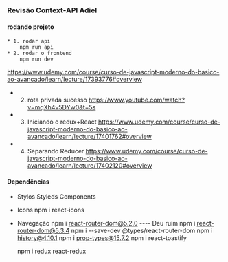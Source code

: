 ### Revisão Context-API Adiel

#### rodando projeto
    * 1. rodar api
        npm run api
    * 2. rodar o frontend
        npm run dev

https://www.udemy.com/course/curso-de-javascript-moderno-do-basico-ao-avancado/learn/lecture/17393776#overview

* 2. rota privada sucesso
    https://www.youtube.com/watch?v=mqXh4v5DYw0&t=5s

* 3. Iniciando o redux+React
    https://www.udemy.com/course/curso-de-javascript-moderno-do-basico-ao-avancado/learn/lecture/17401762#overview

* 4. Separando Reducer
    https://www.udemy.com/course/curso-de-javascript-moderno-do-basico-ao-avancado/learn/lecture/17402120#overview

#### Dependências
* Stylos
    Styleds Components
* Icons
    npm i react-icons
* Navegação
    npm i react-router-dom@5.2.0          ---- Deu ruim
    npm i react-router-dom@5.3.4
    npm i --save-dev @types/react-router-dom
    npm i history@4.10.1
    npm i prop-types@15.7.2
    npm i react-toastify

    npm i redux react-redux
